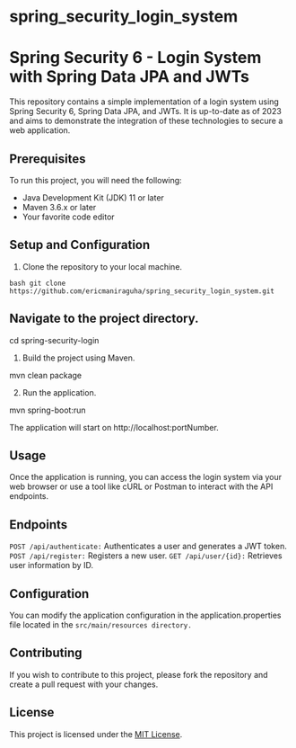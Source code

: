 # spring_security_login_system

# Spring Security 6 - Login System with Spring Data JPA and JWTs

This repository contains a simple implementation of a login system using Spring Security 6, Spring Data JPA, and JWTs. It is up-to-date as of 2023 and aims to demonstrate the integration of these technologies to secure a web application.

## Prerequisites

To run this project, you will need the following:

- Java Development Kit (JDK) 11 or later
- Maven 3.6.x or later
- Your favorite code editor

## Setup and Configuration

1. Clone the repository to your local machine.

```bash git clone https://github.com/ericmaniraguha/spring_security_login_system.git ```


## Navigate to the project directory.

cd spring-security-login

1. Build the project using Maven.

mvn clean package

2. Run the application.

mvn spring-boot:run

The application will start on http://localhost:portNumber.

## Usage

Once the application is running, you can access the login system via your web browser or use a tool like cURL or Postman to interact with the API endpoints.

## Endpoints

`POST /api/authenticate:` Authenticates a user and generates a JWT token.
`POST /api/register:` Registers a new user.
`GET /api/user/{id}:` Retrieves user information by ID.

## Configuration

You can modify the application configuration in the application.properties file located in the `src/main/resources directory.`

## Contributing

If you wish to contribute to this project, please fork the repository and create a pull request with your changes.

## License

This project is licensed under the [MIT License](https://opensource.org/licenses/MIT).

